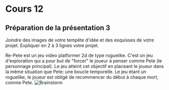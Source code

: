 # Cours 12
## Préparation de la présentation 3 
Joindre des images de votre tempête d'idée et des esquisses de votre projet. Expliquer en 2 à 3 lignes votre projet. 

Re-Pete est un jeu video platformer 2d de type roguelike. C'est un jeu d'exploration qui a pour but de "forcer" le joueur à penser comme Pete (le personnage principal). Le jeu atteint cet objectif en placeant le joueur dans la même situation que Pete: une boucle temporelle. Le jeu étant un roguelike, le joueur est obligé de recommencer du début à chaque mort, comme Pete.
![Brainstorm](https://trello.com/1/cards/6380fad46fc735024206f951/attachments/6380faded90dcd01fd044dc8/previews/6380fadfd90dcd01fd044e1a/download/brainstorm.png)

